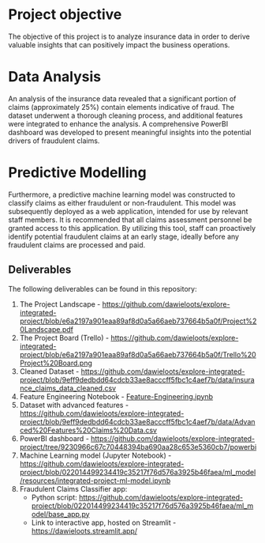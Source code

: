 # Project objective

The objective of this project is to analyze insurance data in order to derive valuable insights that can positively impact the business operations.

# Data Analysis 

An analysis of the insurance data revealed that a significant portion of claims (approximately 25%) contain elements indicative of fraud. The dataset underwent a thorough cleaning process, and additional features were integrated to enhance the analysis. A comprehensive PowerBI dashboard was developed to present meaningful insights into the potential drivers of fraudulent claims.

# Predictive Modelling

Furthermore, a predictive machine learning model was constructed to classify claims as either fraudulent or non-fraudulent. This model was subsequently deployed as a web application, intended for use by relevant staff members. It is recommended that all claims assessment personnel be granted access to this application. By utilizing this tool, staff can proactively identify potential fraudulent claims at an early stage, ideally before any fraudulent claims are processed and paid.


## Deliverables

The following deliverables can be found in this repository:

1. The Project Landscape - https://github.com/dawieloots/explore-integrated-project/blob/e6a2197a901eaa89af8d0a5a66aeb737664b5a0f/Project%20Landscape.pdf
2. The Project Board (Trello) - https://github.com/dawieloots/explore-integrated-project/blob/e6a2197a901eaa89af8d0a5a66aeb737664b5a0f/Trello%20Project%20Board.png
3. Cleaned Dataset - https://github.com/dawieloots/explore-integrated-project/blob/9eff9dedbdd64cdcb33ae8acccff5fbc1c4aef7b/data/insurance_claims_data_cleaned.csv
4. Feature Engineering Notebook - [Feature-Engineering.ipynb](https://github.com/dawieloots/explore-integrated-project/blob/9eff9dedbdd64cdcb33ae8acccff5fbc1c4aef7b/Feature-Engineering.ipynb)
5. Dataset with advanced features - https://github.com/dawieloots/explore-integrated-project/blob/9eff9dedbdd64cdcb33ae8acccff5fbc1c4aef7b/data/Advanced%20Features%20Claims%20Data.csv
6. PowerBI dashboard - https://github.com/dawieloots/explore-integrated-project/tree/9230966c67c70448394ba690aa28c653e5360cb7/powerbi
7. Machine Learning model (Jupyter Notebook) - https://github.com/dawieloots/explore-integrated-project/blob/022014499234419c35217f76d576a3925b46faea/ml_model/resources/integrated-project-ml-model.ipynb
8. Fraudulent Claims Classifier app:
   * Python script: https://github.com/dawieloots/explore-integrated-project/blob/022014499234419c35217f76d576a3925b46faea/ml_model/base_app.py
   * Link to interactive app, hosted on Streamlit - https://dawieloots.streamlit.app/

